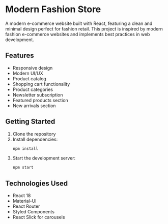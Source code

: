 # Modern Fashion Store

A modern e-commerce website built with React, featuring a clean and minimal design perfect for fashion retail. This project is inspired by modern fashion e-commerce websites and implements best practices in web development.

## Features

- Responsive design
- Modern UI/UX
- Product catalog
- Shopping cart functionality
- Product categories
- Newsletter subscription
- Featured products section
- New arrivals section

## Getting Started

1. Clone the repository
2. Install dependencies:
   ```bash
   npm install
   ```
3. Start the development server:
   ```bash
   npm start
   ```

## Technologies Used

- React 18
- Material-UI
- React Router
- Styled Components
- React Slick for carousels
